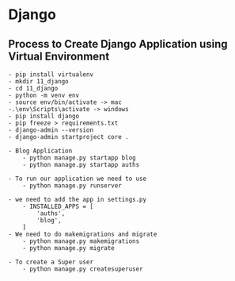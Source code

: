 # Django

## Process to Create Django Application using Virtual Environment
    - pip install virtualenv
    - mkdir 11_django
    - cd 11_django
    - python -m venv env
    - source env/bin/activate -> mac
    -.\env\Scripts\activate -> windows
    - pip install django
    - pip freeze > requirements.txt
    - django-admin --version 
    - django-admin startproject core .

    - Blog Application
        - python manage.py startapp blog
        - python manage.py startapp auths
    
    - To run our application we need to use
        - python manage.py runserver
    
    - we need to add the app in settings.py 
        - INSTALLED_APPS = [
            'auths',
            'blog',
        ]
    - We need to do makemigrations and migrate
        - python manage.py makemigrations
        - python manage.py migrate

    - To create a Super user 
        - python manage.py createsuperuser
    
    